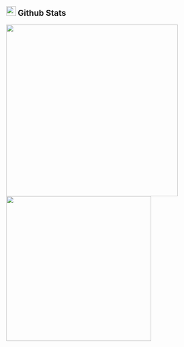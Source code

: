 ## <img src="https://media.giphy.com/media/iY8CRBdQXODJSCERIr/giphy.gif" width="25"> <b>Github Stats</b>

<a href="https://github.com/dogruyolomerfurkan/">
  <img align="center" src="https://github-readme-stats.vercel.app/api?username=dogruyolomerfurkan&include_all_commits=true&count_private=true&show_icons=true&line_height=20" width="450"/>
</a>

<a href="https://github.com/dilaracelikcivi">
  <img align="center" src="https://github-readme-streak-stats.herokuapp.com/?user=dilaracelikcivi" width="380"/>
</a>
